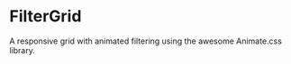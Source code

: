 FilterGrid
==========

A responsive grid with animated filtering using the awesome Animate.css library.

